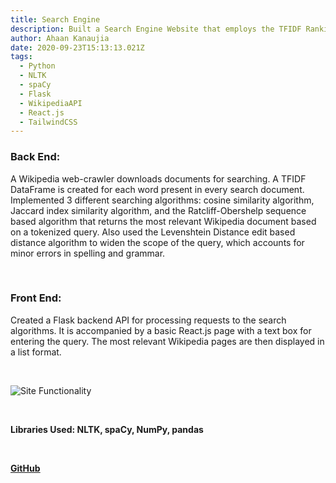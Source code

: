 ```yaml
---
title: Search Engine
description: Built a Search Engine Website that employs the TFIDF Ranking Algorithm.
author: Ahaan Kanaujia
date: 2020-09-23T15:13:13.021Z
tags:
  - Python
  - NLTK
  - spaCy
  - Flask
  - WikipediaAPI
  - React.js
  - TailwindCSS
---
```

### Back End:

A Wikipedia web-crawler downloads documents for searching. A TFIDF DataFrame is created for each word present in every search document. Implemented 3 different searching algorithms: cosine similarity algorithm, Jaccard index similarity algorithm, and the Ratcliff-Obershelp sequence based algorithm that returns the most relevant Wikipedia document based on a tokenized query. Also used the Levenshtein Distance edit based distance algorithm to widen the scope of the query, which accounts for minor errors in spelling and grammar.

<br>

### Front End:

Created a Flask backend API for processing requests to the search algorithms. It is accompanied by a basic React.js page with a text box for entering the query. The most relevant Wikipedia pages are then displayed in a list format. 

<br>

![Site Functionality](/static/img/searchengine.png "Site Functionality")

<br>

**Libraries Used: NLTK, spaCy, NumPy, pandas**

<br>

<u>**[GitHub](https://github.com/AhaanKanaujia)**